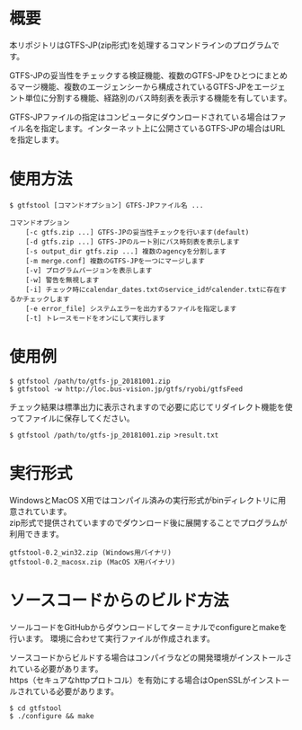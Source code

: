 # 概要

本リポジトリはGTFS-JP(zip形式)を処理するコマンドラインのプログラムです。<p>
GTFS-JPの妥当性をチェックする検証機能、複数のGTFS-JPをひとつにまとめるマージ機能、複数のエージェンシーから構成されているGTFS-JPをエージェント単位に分割する機能、経路別のバス時刻表を表示する機能を有しています。<p>
GTFS-JPファイルの指定はコンピュータにダウンロードされている場合はファイル名を指定します。インターネット上に公開さているGTFS-JPの場合はURLを指定します。

# 使用方法
```
$ gtfstool [コマンドオプション] GTFS-JPファイル名 ...
```
```
コマンドオプション
    [-c gtfs.zip ...] GTFS-JPの妥当性チェックを行います(default)
    [-d gtfs.zip ...] GTFS-JPのルート別にバス時刻表を表示します
    [-s output_dir gtfs.zip ...] 複数のagencyを分割します
    [-m merge.conf] 複数のGTFS-JPを一つにマージします
    [-v] プログラムバージョンを表示します
    [-w] 警告を無視します
    [-i] チェック時にcalendar_dates.txtのservice_idがcalender.txtに存在するかチェックします
    [-e error_file] システムエラーを出力するファイルを指定します
    [-t] トレースモードをオンにして実行します
```

# 使用例
```
$ gtfstool /path/to/gtfs-jp_20181001.zip
$ gtfstool -w http://loc.bus-vision.jp/gtfs/ryobi/gtfsFeed
```
チェック結果は標準出力に表示されますので必要に応じてリダイレクト機能を使ってファイルに保存してください。
```
$ gtfstool /path/to/gtfs-jp_20181001.zip >result.txt
```

# 実行形式
WindowsとMacOS X用ではコンパイル済みの実行形式がbinディレクトリに用意されています。<br>
zip形式で提供されていますのでダウンロード後に展開することでプログラムが利用できます。
```
gtfstool-0.2_win32.zip (Windows用バイナリ)
gtfstool-0.2_macosx.zip (MacOS X用バイナリ)
```

# ソースコードからのビルド方法
ソールコードをGitHubからダウンロードしてターミナルでconfigureとmakeを行います。
環境に合わせて実行ファイルが作成されます。<p>
ソースコードからビルドする場合はコンパイラなどの開発環境がインストールされている必要があります。<br>
https（セキュアなhttpプロトコル）を有効にする場合はOpenSSLがインストールされている必要があります。
```
$ cd gtfstool
$ ./configure && make
```
